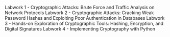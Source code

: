 Labwork 1 - Cryptographic Attacks: Brute Force and Traffic Analysis on Network Protocols
Labwork 2 - Cryptographic Attacks: Cracking Weak Password Hashes and Exploiting Poor Authentication in Databases
Labwork 3 - Hands-on Exploration of Cryptographic Tools: Hashing, Encryption, and Digital Signatures
Labwork 4 - Implementing Cryptography with Python
